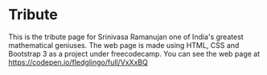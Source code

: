 # Tribute
This is the tribute page for Srinivasa Ramanujan one of India's greatest mathematical geniuses. The web page is made using HTML, CSS and Bootstrap 3 as a project under freecodecamp. 
You can see the web page at https://codepen.io/fledglingo/full/VxXxBQ 

